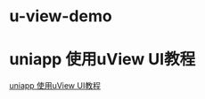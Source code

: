 # u-view-demo

# uniapp 使用uView UI教程

[uniapp 使用uView UI教程](https://blog.csdn.net/qq_38998250/article/details/114885761)
